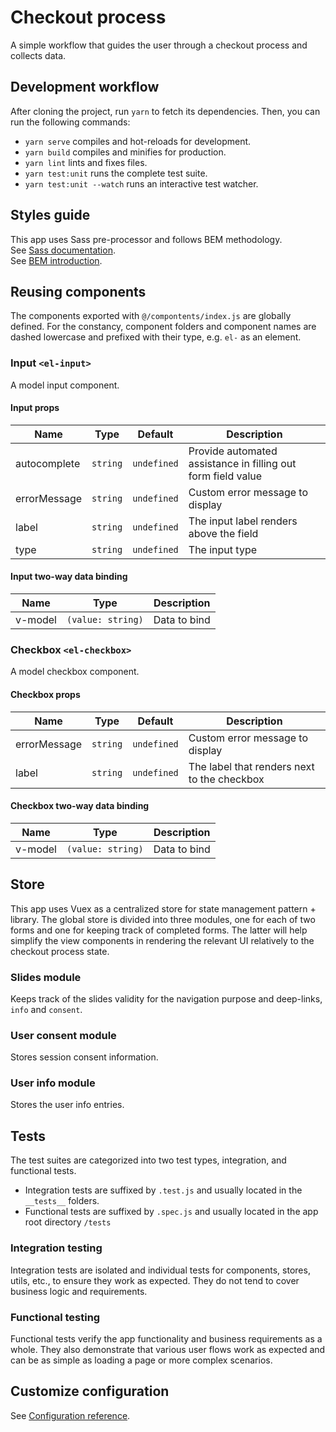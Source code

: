 # Checkout process
A simple workflow that guides the user through a checkout process and collects data.

## Development workflow
After cloning the project, run `yarn` to fetch its dependencies. Then, you can run the following commands:

- `yarn serve` compiles and hot-reloads for development.
- `yarn build` compiles and minifies for production.
- `yarn lint` lints and fixes files.
- `yarn test:unit` runs the complete test suite.
- `yarn test:unit --watch` runs an interactive test watcher.

## Styles guide
This app uses Sass pre-processor and follows BEM methodology. \
See [Sass documentation](https://sass-lang.com/documentation/). \
See [BEM introduction](http://getbem.com/introduction/).

## Reusing components
The components exported with `@/compontents/index.js` are globally defined. For the constancy, component folders and component names are dashed lowercase and prefixed with their type, e.g. `el-` as an element.

### Input `<el-input>`
A model input component.
#### Input props
| Name         | Type         | Default      | Description |
| ------------ | ------------ | ------------ | ----------- |
| autocomplete | `string`     | `undefined`  | Provide automated assistance in filling out form field value |
| errorMessage | `string`     | `undefined`  | Custom error message to display |
| label        | `string`     | `undefined`  | The input label renders above the field |
| type         | `string`     | `undefined`  | The input type |

#### Input two-way data binding
| Name         | Type         | Description |
| ------------ | ------------ | ----------- |
| v-model      | `(value: string)`     | Data to bind |

### Checkbox `<el-checkbox>`
A model checkbox component.
#### Checkbox props
| Name         | Type         | Default      | Description |
| ------------ | ------------ | ------------ | ----------- |
| errorMessage | `string`     | `undefined`  | Custom error message to display |
| label        | `string`     | `undefined`  | The label that renders next to the checkbox |

#### Checkbox two-way data binding
| Name         | Type         | Description |
| ------------ | ------------ | ----------- |
| v-model      | `(value: string)`     | Data to bind |

## Store
This app uses Vuex as a centralized store for state management pattern + library. The global store is divided into three modules, one for each of two forms and one for keeping track of completed forms. The latter will help simplify the view components in rendering the relevant UI relatively to the checkout process state.

### Slides module
Keeps track of the slides validity for the navigation purpose and deep-links, `info` and `consent`.

### User consent module
Stores session consent information.

### User info module
Stores the user info entries.

## Tests
The test suites are categorized into two test types, integration, and functional tests. 
- Integration tests are suffixed by `.test.js` and usually located in the `__tests__` folders.
- Functional tests are suffixed by `.spec.js` and usually located in the app root directory `/tests`

### Integration testing
Integration tests are isolated and individual tests for components, stores,  utils, etc., to ensure they work as expected. They do not tend to cover business logic and requirements.  

### Functional testing
Functional tests verify the app functionality and business requirements as a whole. They also demonstrate that various user flows work as expected and can be as simple as loading a page or more complex scenarios.

## Customize configuration
See [Configuration reference](https://cli.vuejs.org/config/).
